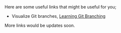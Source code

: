 Here are some useful links that might be useful for you;
- Visualize Git branches, [Learning Git Branching](https://learngitbranching.js.org/)

More links would be updates soon.